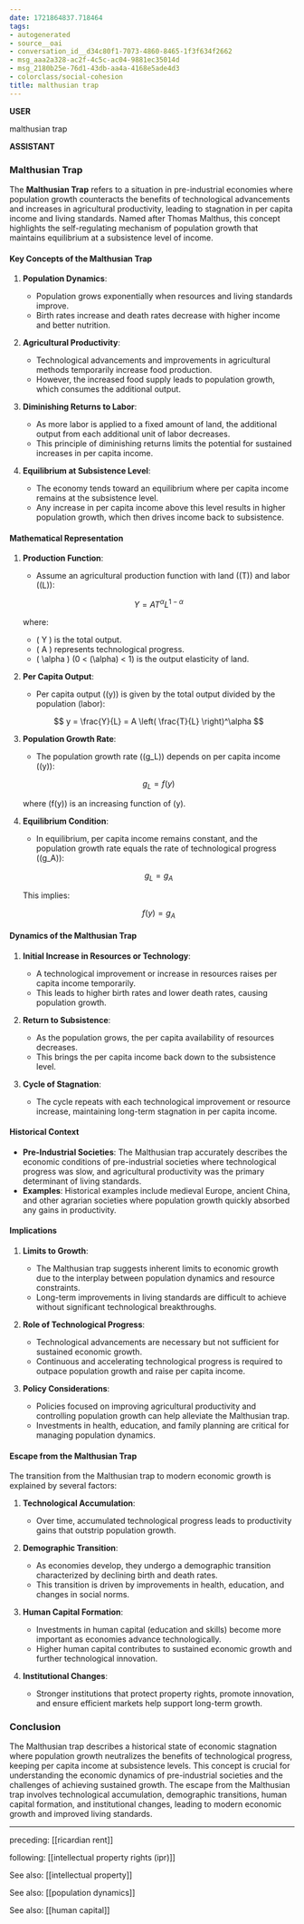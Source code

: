 ```yaml
---
date: 1721864837.718464
tags:
- autogenerated
- source__oai
- conversation_id__d34c80f1-7073-4860-8465-1f3f634f2662
- msg_aaa2a328-ac2f-4c5c-ac04-9881ec35014d
- msg_2180b25e-76d1-43db-aa4a-4168e5ade4d3
- colorclass/social-cohesion
title: malthusian trap
---
```


**USER**

malthusian trap


**ASSISTANT**

### Malthusian Trap

The **Malthusian Trap** refers to a situation in pre-industrial economies where population growth counteracts the benefits of technological advancements and increases in agricultural productivity, leading to stagnation in per capita income and living standards. Named after Thomas Malthus, this concept highlights the self-regulating mechanism of population growth that maintains equilibrium at a subsistence level of income.

#### Key Concepts of the Malthusian Trap

1. **Population Dynamics**:
   - Population grows exponentially when resources and living standards improve.
   - Birth rates increase and death rates decrease with higher income and better nutrition.

2. **Agricultural Productivity**:
   - Technological advancements and improvements in agricultural methods temporarily increase food production.
   - However, the increased food supply leads to population growth, which consumes the additional output.

3. **Diminishing Returns to Labor**:
   - As more labor is applied to a fixed amount of land, the additional output from each additional unit of labor decreases.
   - This principle of diminishing returns limits the potential for sustained increases in per capita income.

4. **Equilibrium at Subsistence Level**:
   - The economy tends toward an equilibrium where per capita income remains at the subsistence level.
   - Any increase in per capita income above this level results in higher population growth, which then drives income back to subsistence.

#### Mathematical Representation

1. **Production Function**:
   - Assume an agricultural production function with land (\(T\)) and labor (\(L\)):
   
   $$ Y = A T^\alpha L^{1-\alpha} $$

   where:
   - \( Y \) is the total output.
   - \( A \) represents technological progress.
   - \( \alpha \) (0 < \(\alpha\) < 1) is the output elasticity of land.

2. **Per Capita Output**:
   - Per capita output (\(y\)) is given by the total output divided by the population (labor):
   
   $$ y = \frac{Y}{L} = A \left( \frac{T}{L} \right)^\alpha $$

3. **Population Growth Rate**:
   - The population growth rate (\(g_L\)) depends on per capita income (\(y\)):
   
   $$ g_L = f(y) $$

   where \(f(y)\) is an increasing function of \(y\).

4. **Equilibrium Condition**:
   - In equilibrium, per capita income remains constant, and the population growth rate equals the rate of technological progress (\(g_A\)):
   
   $$ g_L = g_A $$

   This implies:
   
   $$ f(y) = g_A $$

#### Dynamics of the Malthusian Trap

1. **Initial Increase in Resources or Technology**:
   - A technological improvement or increase in resources raises per capita income temporarily.
   - This leads to higher birth rates and lower death rates, causing population growth.

2. **Return to Subsistence**:
   - As the population grows, the per capita availability of resources decreases.
   - This brings the per capita income back down to the subsistence level.

3. **Cycle of Stagnation**:
   - The cycle repeats with each technological improvement or resource increase, maintaining long-term stagnation in per capita income.

#### Historical Context

- **Pre-Industrial Societies**: The Malthusian trap accurately describes the economic conditions of pre-industrial societies where technological progress was slow, and agricultural productivity was the primary determinant of living standards.
- **Examples**: Historical examples include medieval Europe, ancient China, and other agrarian societies where population growth quickly absorbed any gains in productivity.

#### Implications

1. **Limits to Growth**:
   - The Malthusian trap suggests inherent limits to economic growth due to the interplay between population dynamics and resource constraints.
   - Long-term improvements in living standards are difficult to achieve without significant technological breakthroughs.

2. **Role of Technological Progress**:
   - Technological advancements are necessary but not sufficient for sustained economic growth.
   - Continuous and accelerating technological progress is required to outpace population growth and raise per capita income.

3. **Policy Considerations**:
   - Policies focused on improving agricultural productivity and controlling population growth can help alleviate the Malthusian trap.
   - Investments in health, education, and family planning are critical for managing population dynamics.

#### Escape from the Malthusian Trap

The transition from the Malthusian trap to modern economic growth is explained by several factors:

1. **Technological Accumulation**:
   - Over time, accumulated technological progress leads to productivity gains that outstrip population growth.

2. **Demographic Transition**:
   - As economies develop, they undergo a demographic transition characterized by declining birth and death rates.
   - This transition is driven by improvements in health, education, and changes in social norms.

3. **Human Capital Formation**:
   - Investments in human capital (education and skills) become more important as economies advance technologically.
   - Higher human capital contributes to sustained economic growth and further technological innovation.

4. **Institutional Changes**:
   - Stronger institutions that protect property rights, promote innovation, and ensure efficient markets help support long-term growth.

### Conclusion

The Malthusian trap describes a historical state of economic stagnation where population growth neutralizes the benefits of technological progress, keeping per capita income at subsistence levels. This concept is crucial for understanding the economic dynamics of pre-industrial societies and the challenges of achieving sustained growth. The escape from the Malthusian trap involves technological accumulation, demographic transitions, human capital formation, and institutional changes, leading to modern economic growth and improved living standards.


---

preceding: [[ricardian rent]]  


following: [[intellectual property rights (ipr)]]

See also: [[intellectual property]]


See also: [[population dynamics]]


See also: [[human capital]]